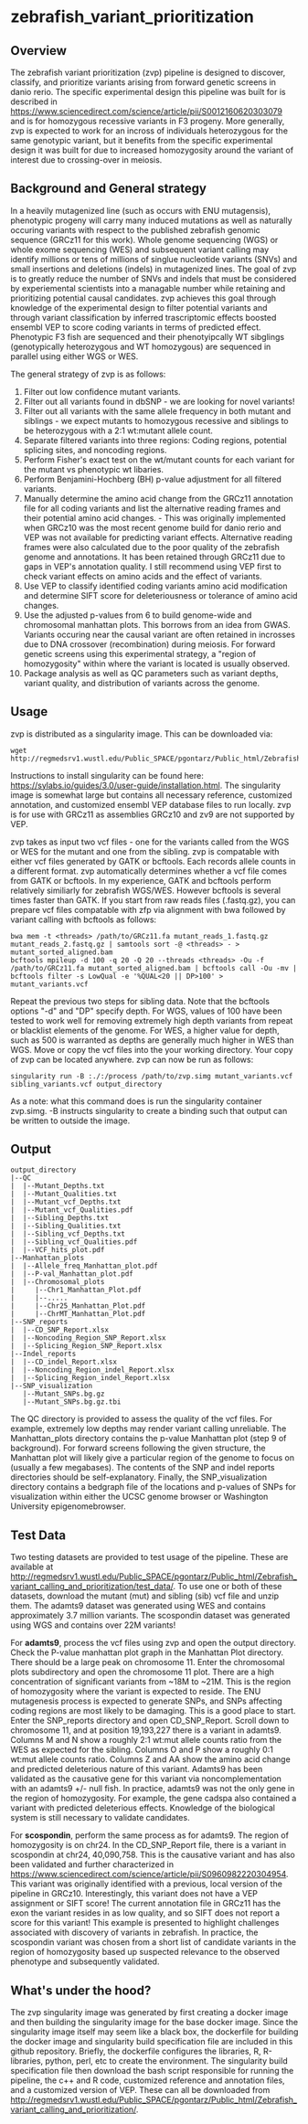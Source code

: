 # zebrafish_variant_prioritization

## Overview

The zebrafish variant prioritization (zvp) pipeline is designed to discover, classify, and prioritize variants arising from forward genetic screens in danio rerio. The specific experimental design this pipeline was built for is described in https://www.sciencedirect.com/science/article/pii/S0012160620303079 and is for homozygous recessive variants in F3 progeny. More generally, zvp is expected to work for an incross of individuals heterozygous for the same genotypic variant, but it benefits from the specific experimental design it was built for due to increased homozygosity around the variant of interest due to crossing-over in meiosis.

## Background and General strategy

In a heavily mutagenized line (such as occurs with ENU mutagensis), phenotypic progeny will carry many induced mutations as well as naturally occuring variants with respect to the published zebrafish genomic sequence (GRCz11 for this work). Whole genome sequencing (WGS) or whole exome sequencing (WES) and subsequent variant calling may identify millions or tens of millions of singlue nucleotide variants (SNVs) and small insertions and deletions (indels) in mutagenized lines. The goal of zvp is to greatly reduce the number of SNVs and indels that must be considered by experiemental scientists into a managable number while retaining and prioritizing potential causal candidates. zvp achieves this goal through knowledge of the experimental design to filter potential variants and through variant classification by inferred trascriptomic effects boosted ensembl VEP to score coding variants in terms of predicted effect. Phenotypic F3 fish are sequenced and their phenotyipcally WT sibglings (genotypically heterozygous and WT homozygous) are sequenced in parallel using either WGS or WES.

The general strategy of zvp is as follows:
1) Filter out low confidence mutant variants.
2) Filter out all variants found in dbSNP - we are looking for novel variants!
3) Filter out all variants with the same allele frequency in both mutant and siblings - we expect mutants to homozygous recessive and siblings to be heterozygous with a 2:1 wt:mutant allele count.
4) Separate filtered variants into three regions: Coding regions, potential splicing sites, and noncoding regions.
5) Perform Fisher's exact test on the wt/mutant counts for each variant for the mutant vs phenotypic wt libaries.
6) Perform Benjamini-Hochberg (BH) p-value adjustment for all filtered variants.
7) Manually determine the amino acid change from the GRCz11 annotation file for all coding variants and list the alternative reading frames and their potential amino acid changes. - This was originally implemented when GRCz10 was the most recent genome build for danio rerio and VEP was not available for predicting variant effects. Alternative reading frames were also calculated due to the poor quality of the zebrafish genome and annotations. It has been retained through GRCz11 due to gaps in VEP's annotation quality. I still recommend using VEP first to check variant effects on amino acids and the effect of variants.
8) Use VEP to classify identified coding variants amino acid modification and determine SIFT score for deleteriousness or tolerance of amino acid changes.
9) Use the adjusted p-values from 6 to build genome-wide and chromosomal manhattan plots. This borrows from an idea from GWAS.  Variants occuring near the causal variant are often retained in incrosses due to DNA crossover (recombination) during meiosis.  For forward genetic screens using this experimental strategy, a "region of homozygosity" within where the variant is located is usually observed.
10) Package analysis as well as QC parameters such as variant depths, variant quality, and distribution of variants across the genome.

## Usage

zvp is distributed as a singularity image. This can be downloaded via:
```
wget http://regmedsrv1.wustl.edu/Public_SPACE/pgontarz/Public_html/Zebrafish_variant_calling_and_prioritization/zvp.simg
```
Instructions to install singularity can be found here: https://sylabs.io/guides/3.0/user-guide/installation.html.  The singularity image is somewhat large but contains all necessary reference, customized annotation, and customized ensembl VEP database files to run locally. zvp is for use with GRCz11 as assemblies GRCz10 and zv9 are not supported by VEP.

zvp takes as input two vcf files - one for the variants called from the WGS or WES for the mutant and one from the sibling. zvp is compatable with either vcf files generated by GATK or bcftools. Each records allele counts in a different format. zvp automatically determines whether a vcf file comes from GATK or bcftools. In my experience, GATK and bcftools perform relatively similiarly for zebrafish WGS/WES. However bcftools is several times faster than GATK. If you start from raw reads files (.fastq.gz), you can prepare vcf files compatable with zfp via alignment with bwa followed by variant calling with bcftools as follows:
```
bwa mem -t <threads> /path/to/GRCz11.fa mutant_reads_1.fastq.gz mutant_reads_2.fastq.gz | samtools sort -@ <threads> - > mutant_sorted_aligned.bam
bcftools mpileup -d 100 -q 20 -Q 20 --threads <threads> -Ou -f /path/to/GRCz11.fa mutant_sorted_aligned.bam | bcftools call -Ou -mv | bcftools filter -s LowQual -e '%QUAL<20 || DP>100' > mutant_variants.vcf
```
Repeat the previous two steps for sibling data. Note that the bcftools options "-d" and "DP" specify depth.  For WGS, values of 100 have been tested to work well for removing extremely high depth variants from repeat or blacklist elements of the genome.  For WES, a higher value for depth, such as 500 is warranted as depths are generally much higher in WES than WGS.
Move or copy the vcf files into the your working directory. Your copy of zvp can be located anywhere. zvp can now be run as follows:
```
singularity run -B :./:/process /path/to/zvp.simg mutant_variants.vcf sibling_variants.vcf output_directory
```
As a note: what this command does is run the singularity container zvp.simg. -B instructs singularity to create a binding such that output can be written to outside the image.

## Output

```
output_directory
|--QC
|  |--Mutant_Depths.txt
|  |--Mutant_Qualities.txt
|  |--Mutant_vcf_Depths.txt
|  |--Mutant_vcf_Qualities.pdf
|  |--Sibling_Depths.txt
|  |--Sibling_Qualities.txt
|  |--Sibling_vcf_Depths.txt
|  |--Sibling_vcf_Qualities.pdf
|  |--VCF_hits_plot.pdf
|--Manhattan_plots
|  |--Allele_freq_Manhattan_plot.pdf
|  |--P-val_Manhattan_plot.pdf
|  |--Chromosomal_plots
|     |--Chr1_Manhattan_Plot.pdf
|     |--.....
|     |--Chr25_Manhattan_Plot.pdf
|     |--ChrMT_Manhattan_Plot.pdf
|--SNP_reports
|  |--CD_SNP_Report.xlsx
|  |--Noncoding_Region_SNP_Report.xlsx
|  |--Splicing_Region_SNP_Report.xlsx
|--Indel_reports
|  |--CD_indel_Report.xlsx
|  |--Noncoding_Region_indel_Report.xlsx
|  |--Splicing_Region_indel_Report.xlsx
|--SNP_visualization
   |--Mutant_SNPs.bg.gz
   |--Mutant_SNPs.bg.gz.tbi
```
The QC directory is provided to assess the quality of the vcf files. For example, extremely low depths may render variant calling unreliable.
The Manhattan_plots directory contains the p-value Manhattan plot (step 9 of background).  For forward screens following the given structure, the Manhattan plot will likely give a particular region of the genome to focus on (usually a few megabases).
The contents of the SNP and indel reports directories should be self-explanatory.
Finally, the SNP_visualization directory contains a bedgraph file of the locations and p-values of SNPs for visualization within either the UCSC genome browser or Washington University epigenomebrowser.

## Test Data

Two testing datasets are provided to test usage of the pipeline.  These are available at http://regmedsrv1.wustl.edu/Public_SPACE/pgontarz/Public_html/Zebrafish_variant_calling_and_prioritization/test_data/. To use one or both of these datasets, download the mutant (mut) and sibling (sib) vcf file and unzip them. The adamts9 dataset was generated using WES and contains approximately 3.7 million variants.   The scospondin dataset was generated using WGS and contains over 22M variants! 

For **adamts9**, process the vcf files using zvp and open the output directory. Check the P-value manhattan plot graph in the Manhattan Plot directory. There should be a large peak on chromosome 11. Enter the chromosomal plots subdirectory and open the chromosome 11 plot.  There are a high concentration of significant variants from ~18M to ~21M.  This is the region of homozygosity where the variant is expected to reside. The ENU mutagenesis process is expected to generate SNPs, and SNPs affecting coding regions are most likely to be damaging.  This is a good place to start.  Enter the SNP_reports directory and open CD_SNP_Report.  Scroll down to chromosome 11, and at position 19,193,227 there is a variant in adamts9. Columns M and N show a roughly 2:1 wt:mut allele counts ratio from the WES as expected for the sibling. Columns O and P show a roughly 0:1 wt:mut allele counts ratio. Columns Z and AA show the amino acid change and predicted deleterious nature of this variant. Adamts9 has been validated as the causative gene for this variant via noncomplementation with an adamts9 +/- null fish. In practice, adamts9 was not the only gene in the region of homozygosity. For example, the gene cadspa also contained a variant with predicted deleterious effects. Knowledge of the biological system is still necessary to validate candidates.

For **scospondin**, perform the same process as for adamts9.  The region of homozygosity is on chr24. In the CD_SNP_Report file, there is a variant in scospondin at chr24, 40,090,758.  This is the causative variant and has also been validated and further characterized in https://www.sciencedirect.com/science/article/pii/S0960982220304954. This variant was originally identified with a previous, local version of the pipeline in GRCz10. Interestingly, this variant does not have a VEP assignment or SIFT score! The current annotation file in GRCz11 has the exon the variant resides in as low quality, and so SIFT does not report a score for this variant! This example is presented to highlight challenges associated with discovery of variants in zebrafish.  In practice, the scospondin variant was chosen from a short list of candidate variants in the region of homozygosity based up suspected relevance to the observed phenotype and subsequently validated.

## What's under the hood?
The zvp singularity image was generated by first creating a docker image and then building the singularity image for the base docker image.  Since the singularity image itself may seem like a black box, the dockerfile for building the docker image and singularity build specification file are included in this github repository. Briefly, the dockerfile configures the libraries, R, R-libraries, python, perl, etc to create the environment. The singularity build specification file then download the bash script responsible for running the pipeline, the c++ and R code, customized reference and annotation files, and a customized version of VEP. These can all be downloaded from http://regmedsrv1.wustl.edu/Public_SPACE/pgontarz/Public_html/Zebrafish_variant_calling_and_prioritization/.
